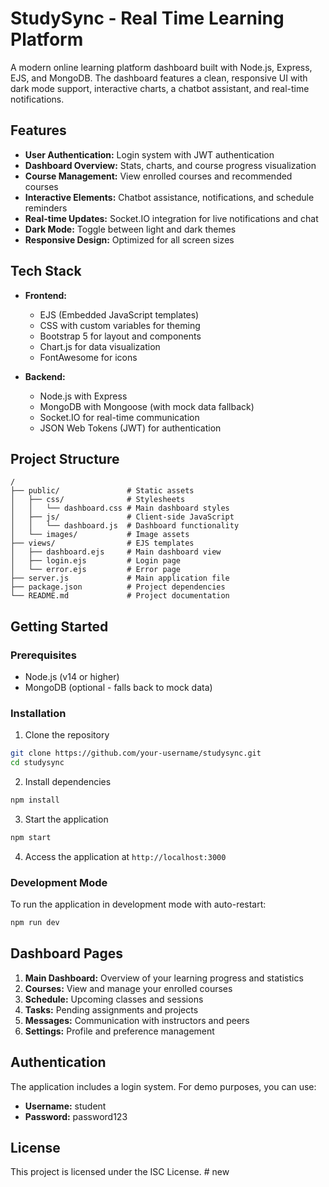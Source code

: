 # StudySync - Real Time Learning Platform

A modern online learning platform dashboard built with Node.js, Express, EJS, and MongoDB. The dashboard features a clean, responsive UI with dark mode support, interactive charts, a chatbot assistant, and real-time notifications.

## Features

- **User Authentication:** Login system with JWT authentication
- **Dashboard Overview:** Stats, charts, and course progress visualization
- **Course Management:** View enrolled courses and recommended courses
- **Interactive Elements:** Chatbot assistance, notifications, and schedule reminders
- **Real-time Updates:** Socket.IO integration for live notifications and chat
- **Dark Mode:** Toggle between light and dark themes
- **Responsive Design:** Optimized for all screen sizes

## Tech Stack

- **Frontend:**
  - EJS (Embedded JavaScript templates)
  - CSS with custom variables for theming
  - Bootstrap 5 for layout and components
  - Chart.js for data visualization
  - FontAwesome for icons

- **Backend:**
  - Node.js with Express
  - MongoDB with Mongoose (with mock data fallback)
  - Socket.IO for real-time communication
  - JSON Web Tokens (JWT) for authentication

## Project Structure

```
/
├── public/               # Static assets
│   ├── css/              # Stylesheets
│   │   └── dashboard.css # Main dashboard styles
│   ├── js/               # Client-side JavaScript
│   │   └── dashboard.js  # Dashboard functionality
│   └── images/           # Image assets
├── views/                # EJS templates
│   ├── dashboard.ejs     # Main dashboard view
│   ├── login.ejs         # Login page
│   └── error.ejs         # Error page
├── server.js             # Main application file
├── package.json          # Project dependencies
└── README.md             # Project documentation
```

## Getting Started

### Prerequisites

- Node.js (v14 or higher)
- MongoDB (optional - falls back to mock data)

### Installation

1. Clone the repository
```bash
git clone https://github.com/your-username/studysync.git
cd studysync
```

2. Install dependencies
```bash
npm install
```

3. Start the application
```bash
npm start
```

4. Access the application at `http://localhost:3000`

### Development Mode

To run the application in development mode with auto-restart:
```bash
npm run dev
```

## Dashboard Pages

1. **Main Dashboard:** Overview of your learning progress and statistics
2. **Courses:** View and manage your enrolled courses
3. **Schedule:** Upcoming classes and sessions
4. **Tasks:** Pending assignments and projects
5. **Messages:** Communication with instructors and peers
6. **Settings:** Profile and preference management

## Authentication

The application includes a login system. For demo purposes, you can use:
- **Username:** student
- **Password:** password123

## License

This project is licensed under the ISC License. #   n e w  
 